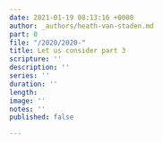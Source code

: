 ```yaml
---
date: 2021-01-19 08:13:16 +0000
author: _authors/heath-van-staden.md
part: 0
file: "/2020/2020-"
title: Let us consider part 3
scripture: ''
description: ''
series: ''
duration: ''
length: 
image: ''
notes: ''
published: false

---
```


